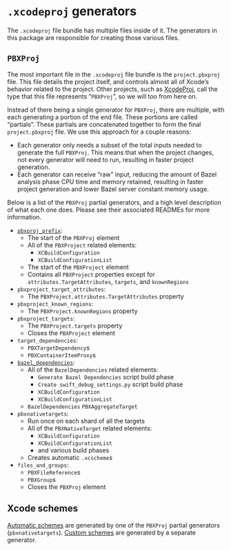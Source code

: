 # `.xcodeproj` generators

The `.xcodeproj` file bundle has multiple files inside of it. The generators
in this package are responsible for creating those various files.

## `PBXProj`

The most important file in the `.xcodeproj` file bundle is the `project.pbxproj`
file. This file details the project itself, and controls almost all of Xcode’s
behavior related to the project. Other projects, such as
[XcodeProj](https://github.com/tuist/XcodeProj), call the type that this file
represents “`PBXProj`”, so we will too from here on.

Instead of there being a single generator for `PBXProj`, there are multiple,
with each generating a portion of the end file. These portions are called
“partials”. These partials are concatenated together to form the final
`project.pbxproj` file. We use this approach for a couple reasons:

- Each generator only needs a subset of the total inputs needed to generate the
  full `PBXProj`. This means that when the project changes, not every generator
  will need to run, resulting in faster project generation.
- Each generator can receive “raw” input, reducing the amount of Bazel analysis
  phase CPU time and memory retained, resulting in faster project generation and
  lower Bazel server constant memory usage.

Below is a list of the `PBXProj` partial generators, and a high level
description of what each one does. Please see their associated READMEs for more
information.

- [`pbxproj_prefix`](pbxproj_prefix/README.md):
  - The start of the `PBXProj` element
  - All of the `PBXProject` related elements:
    - `XCBuildConfiguration`
    - `XCBuildConfigurationList`
  - The start of the `PBXProject` element
  - Contains all `PBXProject` properties except for
    `attributes.TargetAttributes`, `targets`, and `knownRegions`
- `pbxproject_target_attributes`:
  - The `PBXProject.attributes.TargetAttributes` property
- `pbxproject_known_regions`:
  - The `PBXProject.knownRegions` property
- `pbxproject_targets`:
  - The `PBXProject.targets` property
  - Closes the `PBXProject` element
- `target_dependencies`:
  - `PBXTargetDependency`s
  - `PBXContainerItemProxy`s
- [`bazel_dependencies`](bazel_dependencies/README.md):
  - All of the `BazelDependencies` related elements:
    - `Generate Bazel Dependencies` script build phase
    - `Create swift_debug_settings.py` script build phase
    - `XCBuildConfiguration`
    - `XCBuildConfigurationList`
  - `BazelDependencies` `PBXAggregateTarget`
- `pbxnativetargets`:
  - Run once on each shard of all the targets
  - All of the `PBXNativeTarget` related elements:
    - `XCBuildConfiguration`
    - `XCBuildConfigurationList`
    - and various build phases
  - Creates automatic `.xcscheme`s
- `files_and_groups`:
  - `PBXFileReference`s
  - `PBXGroup`s
  - Closes the `PBXProj` element

## Xcode schemes

[Automatic schemes](docs/bazel.md#xcodeproj-scheme_autogeneration_mode) are
generated by one of the `PBXProj` partial generators (`pbxnativetargets`).
[Custom schemes](docs/bazel.md#xcodeproj-schemes) are generated by a separate
generator.

